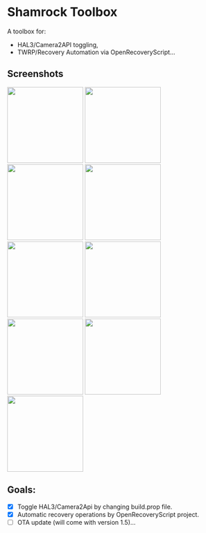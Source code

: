 # Shamrock Toolbox

A toolbox for:

- HAL3/Camera2API toggling,
- TWRP/Recovery Automation via OpenRecoveryScript...

## Screenshots

<img src="https://github.com/atahabaki/shamrock-toolbox/blob/main/images/dark-keyboard.jpg?raw=true" width="175px"/> <img src="https://github.com/atahabaki/shamrock-toolbox/blob/main/images/white-dialog.jpg?raw=true" width="175px"/> <img src="https://github.com/atahabaki/shamrock-toolbox/blob/main/images/dark-dialog.jpg?raw=true" width="175px"/> <img src="https://github.com/atahabaki/shamrock-toolbox/blob/main/images/white-menu.jpg?raw=true" width="175px"/> <img src="https://github.com/atahabaki/shamrock-toolbox/blob/main/images/dark-menu.jpg?raw=true" width="175px"/> <img src="https://github.com/atahabaki/shamrock-toolbox/blob/main/images/white-plain.jpg?raw=true" width="175px"/> <img src="https://github.com/atahabaki/shamrock-toolbox/blob/main/images/dark-plain.jpg?raw=true" width="175px"/> <img src="https://github.com/atahabaki/shamrock-toolbox/blob/main/images/white-spinner.jpg?raw=true" width="175px"/> <img src="https://github.com/atahabaki/shamrock-toolbox/blob/main/images/dark-spinner.jpg?raw=true" width="175px"/>

## Goals:

- [x] Toggle HAL3/Camera2Api by changing build.prop file.
- [x] Automatic recovery operations by OpenRecoveryScript project.
- [ ] OTA update (will come with version 1.5)...
